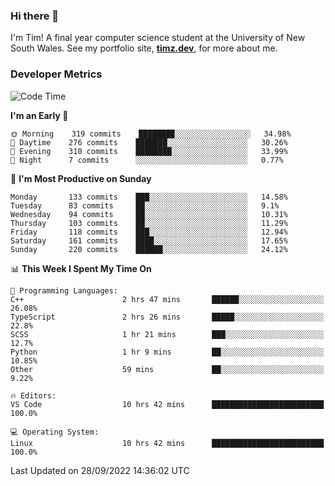 ### Hi there 👋

I'm Tim! A final year computer science student at the University of New South
Wales. See my portfolio site, <strong><a href="https://timz.dev">timz.dev</a></strong>,
for more about me.

### Developer Metrics

<!-- [![Top Languages](https://github-readme-stats.vercel.app/api/wakatime?username=Tymotex&langs_count=5&custom_title=Top%205%20Languages&hide=Other&theme=material-palenight)](https://github.com/anuraghazra/github-readme-stats) -->

<!--START_SECTION:waka-->
![Code Time](http://img.shields.io/badge/Code%20Time-1%2C042%20hrs%2056%20mins-blue)

**I'm an Early 🐤** 

```text
🌞 Morning    319 commits    ████████░░░░░░░░░░░░░░░░░   34.98% 
🌆 Daytime    276 commits    ███████░░░░░░░░░░░░░░░░░░   30.26% 
🌃 Evening    310 commits    ████████░░░░░░░░░░░░░░░░░   33.99% 
🌙 Night      7 commits      ░░░░░░░░░░░░░░░░░░░░░░░░░   0.77%

```
📅 **I'm Most Productive on Sunday** 

```text
Monday       133 commits    ███░░░░░░░░░░░░░░░░░░░░░░   14.58% 
Tuesday      83 commits     ██░░░░░░░░░░░░░░░░░░░░░░░   9.1% 
Wednesday    94 commits     ██░░░░░░░░░░░░░░░░░░░░░░░   10.31% 
Thursday     103 commits    ██░░░░░░░░░░░░░░░░░░░░░░░   11.29% 
Friday       118 commits    ███░░░░░░░░░░░░░░░░░░░░░░   12.94% 
Saturday     161 commits    ████░░░░░░░░░░░░░░░░░░░░░   17.65% 
Sunday       220 commits    ██████░░░░░░░░░░░░░░░░░░░   24.12%

```


📊 **This Week I Spent My Time On** 

```text
💬 Programming Languages: 
C++                      2 hrs 47 mins       ██████░░░░░░░░░░░░░░░░░░░   26.08% 
TypeScript               2 hrs 26 mins       █████░░░░░░░░░░░░░░░░░░░░   22.8% 
SCSS                     1 hr 21 mins        ███░░░░░░░░░░░░░░░░░░░░░░   12.7% 
Python                   1 hr 9 mins         ██░░░░░░░░░░░░░░░░░░░░░░░   10.85% 
Other                    59 mins             ██░░░░░░░░░░░░░░░░░░░░░░░   9.22%

🔥 Editors: 
VS Code                  10 hrs 42 mins      █████████████████████████   100.0%

💻 Operating System: 
Linux                    10 hrs 42 mins      █████████████████████████   100.0%

```


 Last Updated on 28/09/2022 14:36:02 UTC
<!--END_SECTION:waka-->

<!-- [![Tymotex's GitHub stats](https://github-readme-stats.vercel.app/api?username=Tymotex)](https://github.com/anuraghazra/github-readme-stats) -->
